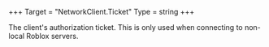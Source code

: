 +++
Target = "NetworkClient.Ticket"
Type = string
+++

The client's authorization ticket. This is only used when connecting to non-local Roblox servers.